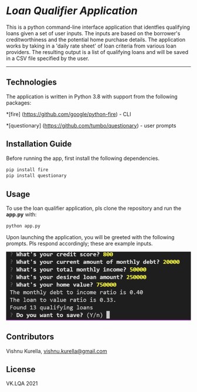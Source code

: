 # *Loan Qualifier Application*

This is a python command-line interface application that identfies qualifying loans given a set of user inputs.  The inputs are based on the borrower's creditworthiness and the potential home purchase details.  The application works by taking in a 'daily rate sheet' of loan criteria from various loan providers.  The resulting output is a list of qualifying loans and will be saved in a CSV file specified by the user.

---

## Technologies

The application is written in Python 3.8 with support from the following packages:  

*[fire] (https://github.com/google/python-fire) - CLI

*[questionary] (https://github.com/tumbo/questionary) - user prompts


## Installation Guide

Before running the app, first install the following dependencies.

```python
pip install fire
pip install questionary
```

## Usage

To use the loan qualifier application, pls clone the repository and run the **app.py** with:
```python
python app.py
```

Upon launching the application, you will be greeted with the following prompts.  Pls respond accordingly; these are example inputs.

![Loan Qualifier Prompts](Images/Loan_Qualifier_App.PNG)

## Contributors
Vishnu Kurella, vishnu.kurella@gmail.com

## License
VK.LQA 2021

